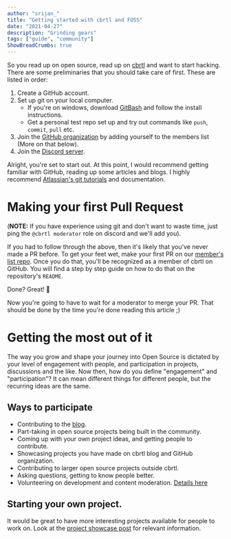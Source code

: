 ```yaml
---
author: "srijan_"
title: "Getting started with cbrtl and FOSS"
date: "2021-04-27"
description: "Grinding gears"
tags: ["guide", "community"]
ShowBreadCrumbs: true 
---
```


So you read up on open source, read up on [cbrtl](https://cbrtl.github.io/posts/what-and-why/) and want to start hacking.
There are some preliminaries that you should take care of first.
These are listed in order:

1. Create a GitHub account.
2. Set up git on your local computer.
    - If you're on windows, download [GitBash](https://git-scm.com/downloads) and follow the install instructions.
    - Get a personal test repo set up and try out commands like `push`, `commit`, `pull` etc.
3. Join the [GitHub organization](https://github.com/cbrtl) by adding yourself to the members list (More on that below).
4. Join the [Discord server]().

Alright, you're set to start out.
At this point, I would recommend getting familiar with GitHub, reading up some articles and blogs.
I highly recommend [Atlassian's git tutorials](https://www.atlassian.com/git/tutorials) and documentation.

# Making your first Pull Request
(**NOTE:** If you have experience using git and don't want to waste time, just ping the `@cbrtl moderator` role on discord and we'll add you).

If you had to follow through the above, then it's likely that you've never made a PR before.
To get your feet wet, make your first PR on our [member's list repo](https://github.com/cbrtl/members-list).
Once you do that, you'll be recognized as a member of cbrtl on GitHub.
You will find a step by step guide on how to do that on the repository's `README`.

Done? Great! 🎉

Now you're going to have to wait for a moderator to merge your PR. 
That should be done by the time you're done reading this article ;)

# Getting the most out of it
The way you grow and shape your journey into Open Source is dictated by your level of engagement with people, and participation
in projects, discussions and the like. 
Now then, how do you define "engagement" and "participation"?
It can mean different things for different people, but the recurring ideas are the same.

## Ways to participate
- Contributing to the [blog](https://github.com/cbrtl/cbrtl-site).
- Part-taking in open source projects being built in the community.
- Coming up with your own project ideas, and getting people to contribute.
- Showcasing projects you have made on cbrtl blog and GitHub organization.
- Contributing to larger open source projects outside cbrtl.
- Asking questions, getting to know people better.
- Volunteering on development and content moderation. [Details here](http://cbrtl.github.io/posts/what-and-why/#volunteering-to-cbrtl)

## Starting your own project.
It would be great to have more interesting projects available for people to work on.
Look at the [project showcase post](http://cbrtl.github.io/posts/project-showcase/) for relevant information.
